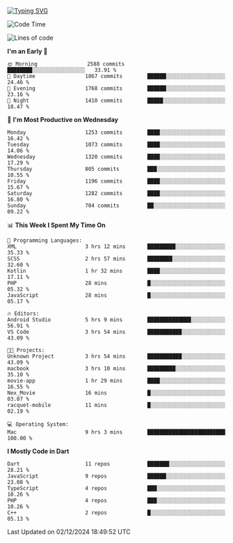 
<a href="https://git.io/typing-svg"><img src="https://readme-typing-svg.demolab.com?font=Source+Code+Pro&pause=1000&random=false&width=435&lines=Hey+%F0%9F%A5%B6+iam+Yaskraz" alt="Typing SVG" /></a>
<!--START_SECTION:waka-->
![Code Time](http://img.shields.io/badge/Code%20Time-821%20hrs%2014%20mins-blue)

![Lines of code](https://img.shields.io/badge/From%20Hello%20World%20I%27ve%20Written-4.7%20million%20lines%20of%20code-blue)

**I'm an Early 🐤** 

```text
🌞 Morning                2588 commits        ████████░░░░░░░░░░░░░░░░░   33.91 % 
🌆 Daytime                1867 commits        ██████░░░░░░░░░░░░░░░░░░░   24.46 % 
🌃 Evening                1768 commits        ██████░░░░░░░░░░░░░░░░░░░   23.16 % 
🌙 Night                  1410 commits        █████░░░░░░░░░░░░░░░░░░░░   18.47 % 
```
📅 **I'm Most Productive on Wednesday** 

```text
Monday                   1253 commits        ████░░░░░░░░░░░░░░░░░░░░░   16.42 % 
Tuesday                  1073 commits        ████░░░░░░░░░░░░░░░░░░░░░   14.06 % 
Wednesday                1320 commits        ████░░░░░░░░░░░░░░░░░░░░░   17.29 % 
Thursday                 805 commits         ███░░░░░░░░░░░░░░░░░░░░░░   10.55 % 
Friday                   1196 commits        ████░░░░░░░░░░░░░░░░░░░░░   15.67 % 
Saturday                 1282 commits        ████░░░░░░░░░░░░░░░░░░░░░   16.80 % 
Sunday                   704 commits         ██░░░░░░░░░░░░░░░░░░░░░░░   09.22 % 
```


📊 **This Week I Spent My Time On** 

```text
💬 Programming Languages: 
XML                      3 hrs 12 mins       █████████░░░░░░░░░░░░░░░░   35.33 % 
SCSS                     2 hrs 57 mins       ████████░░░░░░░░░░░░░░░░░   32.60 % 
Kotlin                   1 hr 32 mins        ████░░░░░░░░░░░░░░░░░░░░░   17.11 % 
PHP                      28 mins             █░░░░░░░░░░░░░░░░░░░░░░░░   05.32 % 
JavaScript               28 mins             █░░░░░░░░░░░░░░░░░░░░░░░░   05.17 % 

🔥 Editors: 
Android Studio           5 hrs 9 mins        ██████████████░░░░░░░░░░░   56.91 % 
VS Code                  3 hrs 54 mins       ███████████░░░░░░░░░░░░░░   43.09 % 

🐱‍💻 Projects: 
Unknown Project          3 hrs 54 mins       ███████████░░░░░░░░░░░░░░   43.09 % 
macbook                  3 hrs 10 mins       █████████░░░░░░░░░░░░░░░░   35.10 % 
movie-app                1 hr 29 mins        ████░░░░░░░░░░░░░░░░░░░░░   16.55 % 
Nex_Movie                16 mins             █░░░░░░░░░░░░░░░░░░░░░░░░   03.07 % 
racquet-mobile           11 mins             █░░░░░░░░░░░░░░░░░░░░░░░░   02.19 % 

💻 Operating System: 
Mac                      9 hrs 3 mins        █████████████████████████   100.00 % 
```

**I Mostly Code in Dart** 

```text
Dart                     11 repos            ███████░░░░░░░░░░░░░░░░░░   28.21 % 
JavaScript               9 repos             ██████░░░░░░░░░░░░░░░░░░░   23.08 % 
TypeScript               4 repos             ███░░░░░░░░░░░░░░░░░░░░░░   10.26 % 
PHP                      4 repos             ███░░░░░░░░░░░░░░░░░░░░░░   10.26 % 
C++                      2 repos             █░░░░░░░░░░░░░░░░░░░░░░░░   05.13 % 
```




 Last Updated on 02/12/2024 18:49:52 UTC
<!--END_SECTION:waka-->
